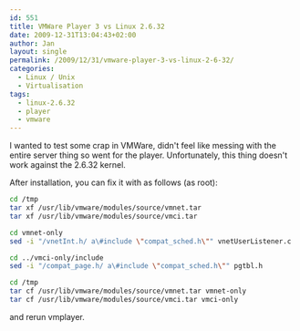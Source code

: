 ```yaml
---
id: 551
title: VMWare Player 3 vs Linux 2.6.32
date: 2009-12-31T13:04:43+02:00
author: Jan
layout: single
permalink: /2009/12/31/vmware-player-3-vs-linux-2-6-32/
categories:
  - Linux / Unix
  - Virtualisation
tags:
  - linux-2.6.32
  - player
  - vmware
---
```

I wanted to test some crap in VMWare, didn't feel like messing with the entire server thing so went for the player. Unfortunately, this thing doesn't work against the 2.6.32 kernel.

After installation, you can fix it with as follows (as root):

```bash
cd /tmp
tar xf /usr/lib/vmware/modules/source/vmnet.tar
tar xf /usr/lib/vmware/modules/source/vmci.tar

cd vmnet-only
sed -i "/vnetInt.h/ a\#include \"compat_sched.h\"" vnetUserListener.c

cd ../vmci-only/include
sed -i "/compat_page.h/ a\#include \"compat_sched.h\"" pgtbl.h

cd /tmp
tar cf /usr/lib/vmware/modules/source/vmnet.tar vmnet-only
tar cf /usr/lib/vmware/modules/source/vmci.tar vmci-only
``` 

and rerun vmplayer.
